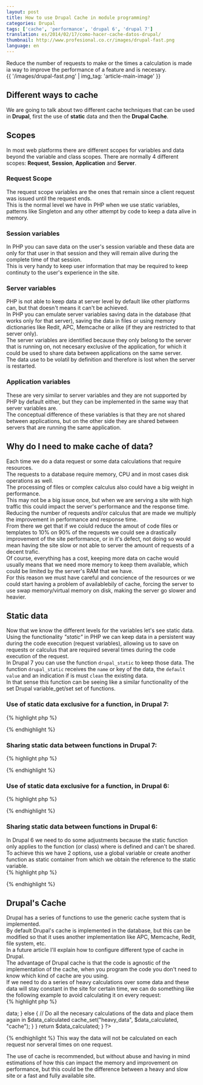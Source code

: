 ```yaml
---
layout: post
title: How to use Drupal Cache in module programming?
categories: Drupal
tags: ['cache', 'performance', 'drupal 6', 'drupal 7']
translation: es/2014/02/17/como-hacer-cache-datos-drupal/
thumbnail: http://www.profesional.co.cr/images/drupal-fast.png
language: en
---
```

Reduce the number of requests to make or the times a calculation is made
ia way to improve the performance of a feature and is necesary.  
{{ '/images/drupal-fast.png' | img_tag: 'article-main-image' }}

## Different ways to cache
We are going to talk about two different cache techniques that can be
used in __Drupal__, first the use of __static__ data and then the
__Drupal Cache__.

## Scopes
In most web platforms there are different scopes for variables and data
beyond the variable and class scopes.
There are normally 4 different scopes: __Request__, __Session__,
__Application__ and __Server__.

### Request Scope
The request scope variables are the ones that remain since a client
request was issued until the request ends.  
This is the normal level we have in PHP when we use static variables,
patterns like Singleton and any other attempt by code to keep a data
alive in memory.  

### Session variables
In PHP you can save data on the user's session variable and these data
are only for that user in that session and they will remain alive during
the complete time of that session.  
This is very handy to keep user information that may be required to keep
continuty to the user's experience in the site.

### Server variables
PHP is not able to keep data at server level by default like other
platforms can, but that doesn't means it can't be achieved.  
In PHP you can emulate server variables saving data in the database
(that works only for that server), saving the data in files or using
memory dictionaries like Redit, APC, Memcache or alike (if they are
restricted to that server only).  
The server variables are identified because they only belong to the
server that is running on, not necesary exclusive of the application,
for which it could be used to share data between applications on the
same server.  
The data use to be volatil by definition and therefore is lost when the
server is restarted.  

### Application variables
These are very similar to server variables and they are not supported by
PHP by default either, but they can be implemented in the same way that
server variables are.  
The conceptual difference of these variables is that they are not shared
between applications, but on the other side they are shared between
servers that are running the same application.  

## Why do I need to make cache of data?
Each time we do a data request or some data calculations that require
resources.  
The requests to a database require memory, CPU and in most cases disk
operations as well.  
The processing of files or complex calculus also could have a big weight
in performance.  
This may not be a big issue once, but when we are serving a site with
high traffic this could impact the server's performance and the response
time.  
Reducing the number of requests and/or calculus that are made we
multiply the improvement in performance and response time.  
From there we get that if we coiuld reduce the amout of code files or
templates to 10% on 90% of the requests we could see a drastically
improvement of the site performance, or in it's defect, not doing so
would mean having the site slow or not able to server the amount of
requests of a decent trafic.  
Of course, everything has a cost, keeping more data on cache would
usually means that we need more memory to keep them available, which
could be limited by the server's RAM that we have.  
For this reason we must have careful and concience of the resources or
we could start having a problem of availablebily of cache, forcing the
server to use swap memory/virtual memory on disk, making the server go
slower and heavier.  

## Static data
Now that we know the different levels for the variables let's see static
data.  
Using the functionality _"static"_ in PHP we can keep data in a
persistent way during the code execution (request variables), allowing
us to save on requests or calculus that are required several times
during the code execution of the request.  
In Drupal 7 you can use the function `drupal_static` to keep those data.
The function `drupal_static` receives the `name` or key of the data, the
`default value` and an indication if is must `clean` the existing data.  
In that sense this function can be seeing like a similar functionality
of the set Drupal variable\_get/set set of functions.  
### Use of static data exclusive for a function, in Drupal 7:
{% highlight php %}
<?php
function my_funcion() {
  // The function name it is used as the key
  $data_list = &drupal_static(__FUNCTION__);

  // If the data has not being requested/calculated yet we do it now
  if (!isset($data_list) {
    // Obtain the data from the database and make calculations
  }
  // The second time that this function is called the data will be alredy define and they will not be requested again

  // Use $data_list
}
?>
{% endhighlight %}

### Sharing static data between functions in Drupal 7:
{% highlight php %}
<?php
function one_funcion() {
  $data_list = &drupal_static("shared data");
  // Use $data_list and modify it in the variable
}

function another_funcion() {
  $data_list = &drupal_static("shared data");
  // Use $data_list and modify it in the variable
}
?>
{% endhighlight %}

### Use of static data exclusive for a function, in Drupal 6:
{% highlight php %}
<?php
function my_funcion() {
  static $data_list;

  // If the data has not being defined yet then we defined
  if (!isset($data_list) {
    // Obtain and calculate data
  }
  // The second time that the function is called the data will be defined and no need to get them or calculate them again

  // Use the data form $data_list and save modifications to the variable
}
?>
{% endhighlight %}

### Sharing static data between functions in Drupal 6:
In Drupal 6 we need to do some adjustments because the static function
only applies to the function (or class) where is defined and can't be
shared.  
To achieve this we have 2 options, use a global variable or create
another function as static container from which we obtain the reference
to the static variable.  
{% highlight php %}
<?php
function one_funcion() {
  global $data_list
  // Use $data_list and modify it in the variable
}

function another_funcion() {
  global $data_list
  // Use $data_list and modify it in the variable
}
?>
{% endhighlight %}

## Drupal's Cache
Drupal has a series of functions to use the generic cache system that is
implemented.  
By default Drupal's cache is implemented in the database, but this can
be modified so that it uses another implementation like APC, Memcache,
Redit, file system, etc.  
In a future article I'll explain how to configure different type of
cache in Drupal.  
The advantage of Drupal cache is that the code is agnostic of the
implementation of the cache, when you program the code you don't need to
know which kind of cache are you using.  
If we need to do a series of heavy calculations over some data and these
data will stay constant in the site for certain time, we can do
something like the following example to avoid calculating it on every
request:  
{% highlight php %}
<?php
function calculate_heavy_data() {
  $data_calculated = drupal_static(__FUNCTION__); // Drupal 7 version
  //static $data_calculated; // Drupal 6 version

  if (!isset($data_calculated)) {
    if ($cache = cache_get("heavy_data")) {
      $data_calculated = $cache->data;
    } else {
      // Do all the necesary calculations of the data and place them
again in $data_calculated
      cache_set("heavy_data", $data_calculated, "cache");
    }
  }
  return $data_calculated;
}
?>
{% endhighlight %}
This way the data will not be calculated on each request nor serveral
times on one request.

The use of cache is recommended, but without abuse and having in mind
estimations of how this can impact the memory and improvement on
performance, but this could be the difference between a heavy and slow
site or a fast and fully available site.
